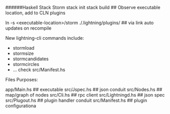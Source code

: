 ######Haskell Stack Storm 
stack init 
stack build ## Observe executable location, add to CLN plugins

ln -s \<executable-location\>/storm  ./.lightning/plugins/ ## via link auto updates on recompile

New lightning-cli commands include: 
- stormload
- stormsize
- stormcandidates
- stormcircles
- ... check src/Manifest.hs 

Files Purposes: 

app/Main.hs          ## executable 
src/Jspec.hs         ## json conduit
src/Nodes.hs         ## map/graph of nodes
src/Cli.hs           ## rpc client
src/Lightningd.hs    ## json spec
src/Plugout.hs       ## plugin handler conduit
src/Manifest.hs      ## plugin configurationa


